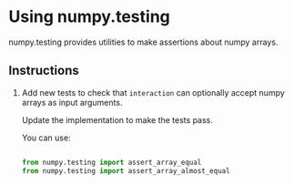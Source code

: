 # Using numpy.testing

numpy.testing provides utilities to make assertions about numpy arrays.


## Instructions

1. Add new tests to check that `interaction` can optionally accept numpy arrays
   as input arguments.

   Update the implementation to make the tests pass.

   You can use:

   ```python

   from numpy.testing import assert_array_equal
   from numpy.testing import assert_array_almost_equal
   ```